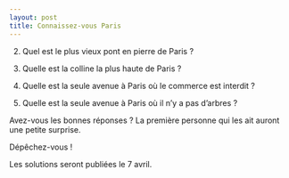 ```yaml
---
layout: post
title: Connaissez-vous Paris
---
```




2. Quel est le plus vieux pont en pierre de Paris ?

3. Quelle est la colline la plus haute de Paris ?

4. Quelle  est la seule avenue à Paris où le commerce est interdit ?

5. Quelle est la seule avenue à Paris où il n’y a pas d’arbres ?

Avez-vous les bonnes réponses ? La première personne qui les ait auront une petite surprise.

Dépêchez-vous !

Les solutions seront publiées le 7 avril. 

